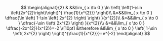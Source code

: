 $$
\begin{alignat}{2}
& &&\lim_{ x \to 0 } \ln \left( \left(1-\sin \left(2x^{2}\right)\right)^{ \frac{1}{x^{2}}} \right)\\
&=&&\lim_{ x \to 0 } \dfrac{\ln \left( 1-\sin \left( 2x^{2} \right)  \right) }{x^{2}}\\
&=&&\lim_{ x \to 0 }  \dfrac{-\sin \left( 2x^{2} \right) }{x^{2}}\\
&=&&\lim_{ x \to 0 } \dfrac{-2x^{2}}{x^{2}}=-2 \\[10pt]
&\therefore &&\lim_{ x \to 0 } \left( 1-\sin \left( 2x^{2} \right)  \right)^{\frac{1}{x^{2}}}=e^{-2} 
\end{alignat}
$$
